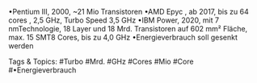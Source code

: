 •Pentium III, 2000, ~21 Mio Transistoren
•AMD Epyc , ab 2017, bis zu 64 cores , 2,5 GHz, Turbo Speed 3,5 GHz
•IBM Power, 2020, mit 7 nmTechnologie, 18 Layer und 18 Mrd. Transistoren auf 602 mm² 
Fläche, max. 15 SMT8 Cores, bis zu 4,0 GHz
•Energieverbrauch soll gesenkt werden

   Tags & Topics:
   #Turbo
   #Mrd.
   #GHz
   #Cores
   #Mio
   #Core
   #•Energieverbrauch